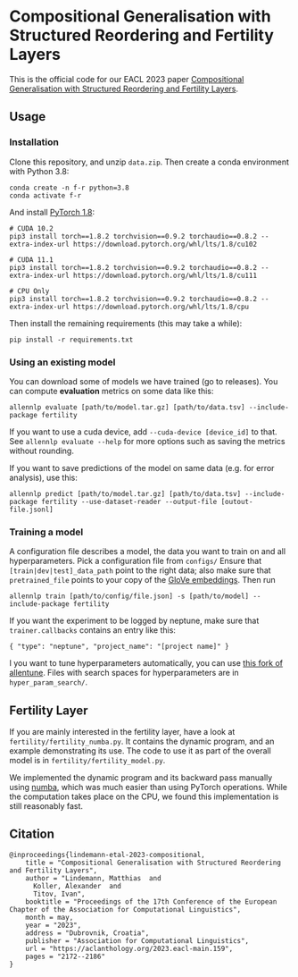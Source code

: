 # Compositional Generalisation with Structured Reordering and Fertility Layers
This is the official code for our EACL 2023 paper [Compositional Generalisation with Structured Reordering and Fertility Layers](https://aclanthology.org/2023.eacl-main.159/).


## Usage
### Installation
Clone this repository, and unzip `data.zip`. Then create a conda environment with Python 3.8:
```
conda create -n f-r python=3.8
conda activate f-r
```
And install [PyTorch 1.8](https://pytorch.org/get-started/previous-versions/):

```
# CUDA 10.2
pip3 install torch==1.8.2 torchvision==0.9.2 torchaudio==0.8.2 --extra-index-url https://download.pytorch.org/whl/lts/1.8/cu102

# CUDA 11.1
pip3 install torch==1.8.2 torchvision==0.9.2 torchaudio==0.8.2 --extra-index-url https://download.pytorch.org/whl/lts/1.8/cu111

# CPU Only
pip3 install torch==1.8.2 torchvision==0.9.2 torchaudio==0.8.2 --extra-index-url https://download.pytorch.org/whl/lts/1.8/cpu
```
Then install the remaining requirements (this may take a while):
```
pip install -r requirements.txt
```

### Using an existing model
You can download some of models we have trained (go to releases). You can compute **evaluation** metrics on some data like this:
```
allennlp evaluate [path/to/model.tar.gz] [path/to/data.tsv] --include-package fertility
```
If you want to use a cuda device, add `--cuda-device [device_id]` to that. 
See `allennlp evaluate --help` for more options such as saving
the metrics without rounding.

If you want to save predictions of the model on same data (e.g. for error analysis), use this:
```
allennlp predict [path/to/model.tar.gz] [path/to/data.tsv] --include-package fertility --use-dataset-reader --output-file [outout-file.jsonl]
```

### Training a model
A configuration file describes a model, the data you want to train on and all hyperparameters. Pick a configuration file from `configs/`
Ensure that `[train|dev|test]_data_path` point to the right data; also make sure that `pretrained_file` points to your copy of the [GloVe embeddings](https://nlp.stanford.edu/data/glove.6B.zip). Then run
```
allennlp train [path/to/config/file.json] -s [path/to/model] --include-package fertility
```
If you want the experiment to be logged by neptune, make sure that `trainer.callbacks` contains an entry like this:
``` 
{ "type": "neptune", "project_name": "[project name]" }
```
I you want to tune hyperparameters automatically, you can use [this fork of allentune](https://github.com/namednil/allentune). Files with search spaces for hyperparameters are in `hyper_param_search/`.

## Fertility Layer
If you are mainly interested in the fertility layer, have a look at `fertility/fertility_numba.py`. 
It contains the dynamic program, and an example demonstrating its use. 
The code to use it as part of the overall model is in `fertility/fertility_model.py`.

We implemented the dynamic program and its backward pass manually using [numba](https://numba.pydata.org/), which was much easier than using PyTorch operations.
While the computation takes place on the CPU, we found this implementation is still reasonably fast.

## Citation

```
@inproceedings{lindemann-etal-2023-compositional,
    title = "Compositional Generalisation with Structured Reordering and Fertility Layers",
    author = "Lindemann, Matthias  and
      Koller, Alexander  and
      Titov, Ivan",
    booktitle = "Proceedings of the 17th Conference of the European Chapter of the Association for Computational Linguistics",
    month = may,
    year = "2023",
    address = "Dubrovnik, Croatia",
    publisher = "Association for Computational Linguistics",
    url = "https://aclanthology.org/2023.eacl-main.159",
    pages = "2172--2186"
}
```

